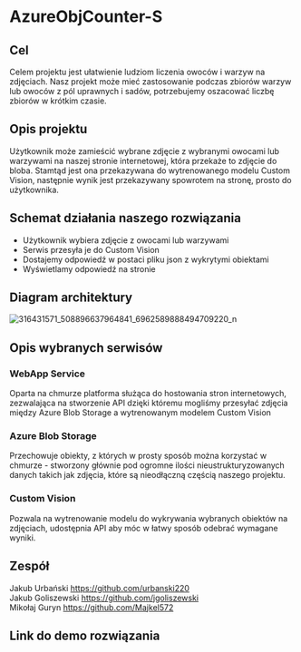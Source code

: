 # AzureObjCounter-S
## Cel
Celem projektu jest ułatwienie ludziom liczenia owoców i warzyw na zdjęciach. Nasz projekt może mieć zastosowanie podczas zbiorów warzyw lub owoców z pól uprawnych i sadów, potrzebujemy oszacować liczbę zbiorów w krótkim czasie.
## Opis projektu
Użytkownik może zamieścić wybrane zdjęcie z wybranymi owocami lub warzywami na naszej stronie internetowej, która przekaże to zdjęcie do bloba. Stamtąd jest ona przekazywana do wytrenowanego modelu Custom Vision, następnie wynik jest przekazywany spowrotem na stronę, prosto do użytkownika.
## Schemat działania naszego rozwiązania
- Użytkownik wybiera zdjęcie z owocami lub warzywami
- Serwis przesyła je do Custom Vision
- Dostajemy odpowiedź w postaci pliku json z wykrytymi obiektami
- Wyświetlamy odpowiedź na stronie
## Diagram architektury
![316431571_508896637964841_6962589888494709220_n](https://user-images.githubusercontent.com/73585472/204158222-f5066195-ce66-4457-a8c2-8f614bc4851e.png)

## Opis wybranych serwisów
### WebApp Service 
Oparta na chmurze platforma służąca do hostowania stron internetowych, zezwalająca na stworzenie API dzięki któremu mogliśmy przesyłać zdjęcia między Azure Blob Storage a wytrenowanym modelem Custom Vision
### Azure Blob Storage 
Przechowuje obiekty, z których w prosty sposób można korzystać w chmurze - stworzony głównie pod ogromne ilości nieustrukturyzowanych danych takich jak zdjęcia, które są nieodłączną częścią naszego projektu.
### Custom Vision 
Pozwala na wytrenowanie modelu do wykrywania wybranych obiektów na zdjęciach, udostępnia API aby móc w łatwy sposób odebrać wymagane wyniki.

## Zespół
Jakub Urbański https://github.com/urbanski220<br />
Jakub Goliszewski https://github.com/jgoliszewski<br />
Mikołaj Guryn https://github.com/Majkel572<br />

## Link do demo rozwiązania
